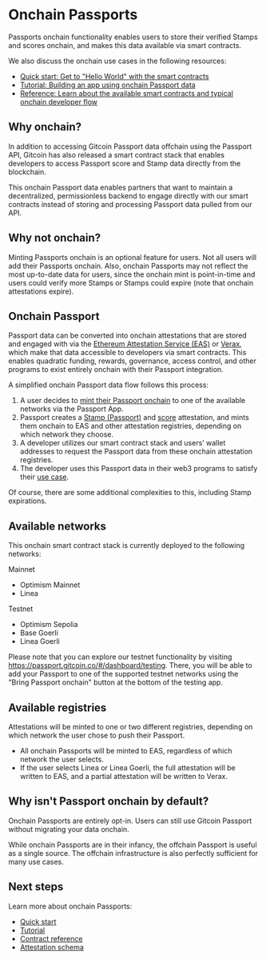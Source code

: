 # Onchain Passports

Passports onchain functionality enables users to store their verified Stamps and scores onchain, and makes this data available via smart contracts.

We also discuss the onchain use cases in the following resources:
* [Quick start: Get to "Hello World" with the smart contracts](quick-start-guide)
* [Tutorial: Building an app using onchain Passport data](integrating-onchain-stamp-data)
* [Reference: Learn about the available smart contracts and typical onchain developer flow](contract-reference)

## Why onchain?

In addition to accessing Gitcoin Passport data offchain using the Passport API, Gitcoin has also released a smart contract stack that enables developers to access Passport score and Stamp data directly from the blockchain. 

This onchain Passport data enables partners that want to maintain a decentralized, permissionless backend to engage directly with our smart contracts instead of storing and processing Passport data pulled from our API. 

## Why not onchain?

Minting Passports onchain is an optional feature for users. Not all users will add their Passports onchain. Also, onchain Passports may not reflect the most up-to-date data for users, since the onchain mint is point-in-time and users could verify more Stamps or Stamps could expire (note that onchain attestations expire). 

## Onchain Passport

Passport data can be converted into onchain attestations that are stored and engaged with via the [Ethereum Attestation Service (EAS)](https://attest.sh/) or [Verax](https://ver.ax/), which make that data accessible to developers via smart contracts. This enables quadratic funding, rewards, governance, access control, and other programs to exist entirely onchain with their Passport integration. 

A simplified onchain Passport data flow follows this process:
1. A user decides to [mint their Passport onchain](https://support.gitcoin.co/gitcoin-knowledge-base/gitcoin-passport/moving-your-stamps-onchain) to one of the available networks via the Passport App.
2. Passport creates a [Stamp (Passport)](https://optimism.easscan.org/schema/view/0xd7b8c4ffa4c9fd1ecb3f6db8201e916a8d7dba11f161c1b0b5ccf44ceb8e2a39) and [score](https://optimism.easscan.org/schema/view/0x6ab5d34260fca0cfcf0e76e96d439cace6aa7c3c019d7c4580ed52c6845e9c89) attestation, and mints them onchain to EAS and other attestation registries, depending on which network they choose.
3. A developer utilizes our smart contract stack and users’ wallet addresses to request the Passport data from these onchain attestation registries.
4. The developer uses this Passport data in their web3 programs to satisfy their [use case](https://docs.passport.gitcoin.co/overview/use-cases).

Of course, there are some additional complexities to this, including Stamp expirations. 

## Available networks

This onchain smart contract stack is currently deployed to the following networks:

Mainnet
* Optimism Mainnet 
* Linea

Testnet
* Optimism Sepolia
* Base Goerli
* Linea Goerli

Please note that you can explore our testnet functionality by visiting https://passport.gitcoin.co/#/dashboard/testing. There, you will be able to add your Passport to one of the supported testnet networks using the "Bring Passport onchain" button at the bottom of the testing app. 

## Available registries

Attestations will be minted to one or two different registries, depending on which network the user chose to push their Passport.

* All onchain Passports will be minted to EAS, regardless of which network the user selects. 
* If the user selects Linea or Linea Goerli, the full attestation will be written to EAS, and a partial attestation will be written to Verax. 

## Why isn't Passport onchain by default?

Onchain Passports are entirely opt-in. Users can still use Gitcoin Passport without migrating your data onchain. 

While onchain Passports are in their infancy, the offchain Passport is useful as a single source. The offchain infrastructure is also perfectly sufficient for many use cases.

## Next steps

Learn more about onchain Passports:
* [Quick start](quick-start-guide)
* [Tutorial](integrating-onchain-stamp-data)
* [Contract reference](contract-reference)
* [Attestation schema](attestation-schema)